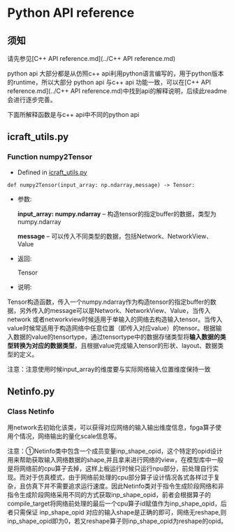 # Python API reference

## 须知

请先参见[C++ API reference.md](../C++ API reference.md)

python api 大部分都是从仿照c++ api利用python语言编写的，用于python版本的runtime，所以大部分 python api 与c++ api 功能一致，可以在[C++ API reference.md](../C++ API reference.md)中找到api的解释说明，后续此readme会进行逐步完善。

下面所解释函数是与c++ api中不同的python api

## icraft_utils.py

### Function numpy2Tensor

- Defined in [icraft_utils.py](./icraft_utils.py)

`def numpy2Tensor(input_array: np.ndarray,message) -> Tensor:`

- 参数:

  **input_array: numpy.ndarray** – 构造tensor的指定buffer的数据，类型为numpy.ndarray

  **message** – 可以传入不同类型的数据，包括Network、NetworkView、Value

- 返回:

  Tensor

- 说明:

Tensor构造函数，传入一个numpy.ndarray作为构造tensor的指定buffer的数据，另外传入的message可以是Network、NetworkView、Value，当传入network 或者networkview时候适用于单输入的网络去构造输入tensor。当传入value时候常适用于构造网络中任意位置（即传入对应value）的tensor。根据输入数据的value的tensortype，通过tensortype中的数据存储类型将**输入数据的类型转换为对应的数据类型**，且根据value完成输入tensor的形状、layout、数据类型的定义。

注意：注意使用时候input_array的维度要与实际网络输入位置维度保持一致

## Netinfo.py

### Class Netinfo

用network去初始化该类，可以获得对应网络的输入输出维度信息，fpga算子使用个情况，网络输出的量化scale信息等。

注意：①Netinfo类中包含一个成员变量inp_shape_opid，这个特定的opid设计用来帮助获取输入网络数据的shape,并且拿来进行网络的view，在模型库中一般是将网络前的cpu算子去掉，这样上板运行时候只运行npu部分，前处理自行实现。而对于仿真模式，由于网络前处理的cpu部分算子设计情况各式各样过于复杂，且仿真下并不需要追求运行速度。因此Netinfo类对于指令生成阶段网络和非指令生成阶段网络采用不同的方式获取inp_shape_opid，前者会根据算子的compile_target将网络前处理的最后一个cpu算子id赋值作为inp_shape_opid，后者只需保证 inp_shape_opid 对应的输入shape是正确的即可，网络无reshape,则inp_shape_opid即为0，若又reshape算子则inp_shape_opid为reshape的opid。